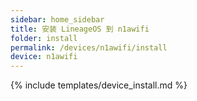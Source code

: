 ```yaml
---
sidebar: home_sidebar
title: 安装 LineageOS 到 n1awifi
folder: install
permalink: /devices/n1awifi/install
device: n1awifi
---
```

{% include templates/device_install.md %}
